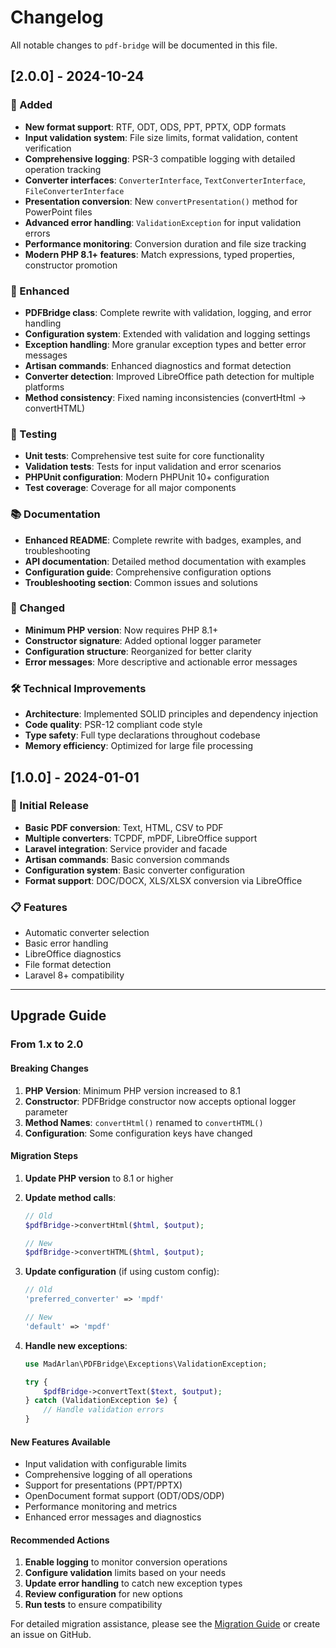 # Changelog

All notable changes to `pdf-bridge` will be documented in this file.

## [2.0.0] - 2024-10-24

### 🚀 Added
- **New format support**: RTF, ODT, ODS, PPT, PPTX, ODP formats
- **Input validation system**: File size limits, format validation, content verification
- **Comprehensive logging**: PSR-3 compatible logging with detailed operation tracking
- **Converter interfaces**: `ConverterInterface`, `TextConverterInterface`, `FileConverterInterface`
- **Presentation conversion**: New `convertPresentation()` method for PowerPoint files
- **Advanced error handling**: `ValidationException` for input validation errors
- **Performance monitoring**: Conversion duration and file size tracking
- **Modern PHP 8.1+ features**: Match expressions, typed properties, constructor promotion

### 🔧 Enhanced
- **PDFBridge class**: Complete rewrite with validation, logging, and error handling
- **Configuration system**: Extended with validation and logging settings
- **Exception handling**: More granular exception types and better error messages
- **Artisan commands**: Enhanced diagnostics and format detection
- **Converter detection**: Improved LibreOffice path detection for multiple platforms
- **Method consistency**: Fixed naming inconsistencies (convertHtml → convertHTML)

### 🧪 Testing
- **Unit tests**: Comprehensive test suite for core functionality
- **Validation tests**: Tests for input validation and error scenarios
- **PHPUnit configuration**: Modern PHPUnit 10+ configuration
- **Test coverage**: Coverage for all major components

### 📚 Documentation
- **Enhanced README**: Complete rewrite with badges, examples, and troubleshooting
- **API documentation**: Detailed method documentation with examples
- **Configuration guide**: Comprehensive configuration options
- **Troubleshooting section**: Common issues and solutions

### 🔄 Changed
- **Minimum PHP version**: Now requires PHP 8.1+
- **Constructor signature**: Added optional logger parameter
- **Configuration structure**: Reorganized for better clarity
- **Error messages**: More descriptive and actionable error messages

### 🛠️ Technical Improvements
- **Architecture**: Implemented SOLID principles and dependency injection
- **Code quality**: PSR-12 compliant code style
- **Type safety**: Full type declarations throughout codebase
- **Memory efficiency**: Optimized for large file processing

## [1.0.0] - 2024-01-01

### 🎉 Initial Release
- **Basic PDF conversion**: Text, HTML, CSV to PDF
- **Multiple converters**: TCPDF, mPDF, LibreOffice support
- **Laravel integration**: Service provider and facade
- **Artisan commands**: Basic conversion commands
- **Configuration system**: Basic converter configuration
- **Format support**: DOC/DOCX, XLS/XLSX conversion via LibreOffice

### 📋 Features
- Automatic converter selection
- Basic error handling
- LibreOffice diagnostics
- File format detection
- Laravel 8+ compatibility

---

## Upgrade Guide

### From 1.x to 2.0

#### Breaking Changes

1. **PHP Version**: Minimum PHP version increased to 8.1
2. **Constructor**: PDFBridge constructor now accepts optional logger parameter
3. **Method Names**: `convertHtml()` renamed to `convertHTML()`
4. **Configuration**: Some configuration keys have changed

#### Migration Steps

1. **Update PHP version** to 8.1 or higher
2. **Update method calls**:
   ```php
   // Old
   $pdfBridge->convertHtml($html, $output);
   
   // New
   $pdfBridge->convertHTML($html, $output);
   ```

3. **Update configuration** (if using custom config):
   ```php
   // Old
   'preferred_converter' => 'mpdf'
   
   // New
   'default' => 'mpdf'
   ```

4. **Handle new exceptions**:
   ```php
   use MadArlan\PDFBridge\Exceptions\ValidationException;
   
   try {
       $pdfBridge->convertText($text, $output);
   } catch (ValidationException $e) {
       // Handle validation errors
   }
   ```

#### New Features Available

- Input validation with configurable limits
- Comprehensive logging of all operations
- Support for presentations (PPT/PPTX)
- OpenDocument format support (ODT/ODS/ODP)
- Performance monitoring and metrics
- Enhanced error messages and diagnostics

#### Recommended Actions

1. **Enable logging** to monitor conversion operations
2. **Configure validation** limits based on your needs
3. **Update error handling** to catch new exception types
4. **Review configuration** for new options
5. **Run tests** to ensure compatibility

For detailed migration assistance, please see the [Migration Guide](MIGRATION.md) or create an issue on GitHub.
